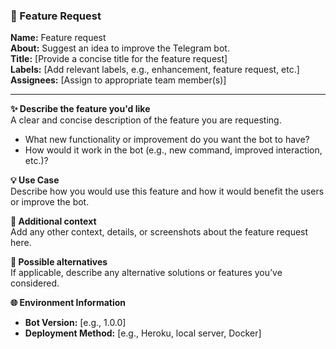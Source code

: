 ### 🚀 Feature Request

**Name:** Feature request  
**About:** Suggest an idea to improve the Telegram bot.  
**Title:** [Provide a concise title for the feature request]  
**Labels:** [Add relevant labels, e.g., enhancement, feature request, etc.]  
**Assignees:** [Assign to appropriate team member(s)]  

---

**✨ Describe the feature you'd like**  
A clear and concise description of the feature you are requesting.  
- What new functionality or improvement do you want the bot to have?
- How would it work in the bot (e.g., new command, improved interaction, etc.)?

**💡 Use Case**  
Describe how you would use this feature and how it would benefit the users or improve the bot.

**📝 Additional context**  
Add any other context, details, or screenshots about the feature request here.

**🔄 Possible alternatives**  
If applicable, describe any alternative solutions or features you’ve considered.

**🌐 Environment Information**  
- **Bot Version:** [e.g., 1.0.0]
- **Deployment Method:** [e.g., Heroku, local server, Docker]

